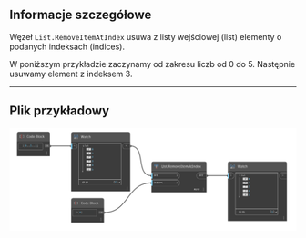 ## Informacje szczegółowe
Węzeł `List.RemoveItemAtIndex` usuwa z listy wejściowej (list) elementy o podanych indeksach (indices).

W poniższym przykładzie zaczynamy od zakresu liczb od 0 do 5. Następnie usuwamy element z indeksem 3.
___
## Plik przykładowy

![List.RemoveItemAtIndex](./DSCore.List.RemoveItemAtIndex_img.jpg)
